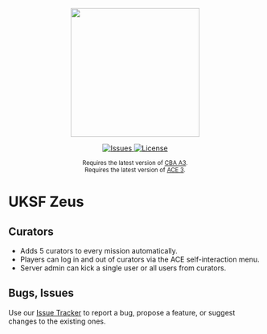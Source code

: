 <p align="center">
    <img src="https://github.com/uksf/zeus/blob/master/assets/uksfSource.png" width="256">
</p>
<p align="center">
    <a href="https://github.com/uksf/zeus/issues">
        <img src="https://img.shields.io/github/issues/uksf/zeus.svg?style=flat-square&label=Issues" alt="Issues">
    </a>
    <a href="https://github.com/uksf/zeus/blob/master/LICENSE">
        <img src="https://img.shields.io/badge/license-GPLv3-blue.svg?style=flat-square" alt="License">
    </a>
</p>
<p align="center">
    <sup>Requires the latest version of <a href="https://github.com/CBATeam/CBA_A3/releases">CBA A3</a>.<br>
    Requires the latest version of <a href="https://github.com/acemod/ACE3/releases">ACE 3</a>.</sup>
</p>

# UKSF Zeus

## Curators 
- Adds 5 curators to every mission automatically.
- Players can log in and out of curators via the ACE self-interaction menu.
- Server admin can kick a single user or all users from curators.

## Bugs, Issues
Use our [Issue Tracker](https://github.com/uksf/zeus/issues) to report a bug, propose a feature, or suggest changes to the existing ones.
